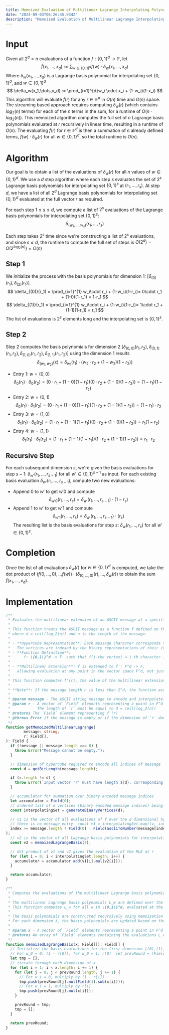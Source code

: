 ```yaml
---  
title: Memoized Evaluation of Multilinear Lagrange Interpolating Polynomials   
date: "2024-09-03T06:26:45.934Z"    
description: "Memoized Evaluation of Multilinear Lagrange Interpolating Polynomials"
---  
```

# Input
Given all $2^d = n$ evaluations of a function $f: \{0,1\}^d \rightarrow \mathbb{F}$, let
$$
\tilde{f}(x_1,\dots,x_d) := \sum_{w\in\{0,1\}^d} f(w)\cdot \delta_w(x_1,\dots,x_d)
$$
Where $\delta_w(x_1,\dots,x_d)$ is a Lagrange basis polynomial for interpolating set $\{0,1\}^d$, and $w \in \{0,1\}^d$
$$
\delta_w(x_1,\dots,x_d) := \prod_{i=1}^{d}w_i \cdot x_i + (1-w_i)(1-x_i)
$$
This algorithm will evaluate $\tilde{f}(r)$ for any $r \in \mathbb{F}^d$ in $O(n)$ time and $O(n)$ space. The streaming based approach requires computing $\delta_w​(r)$ (which contains $log_2(n)$ terms) for each of the $n$ terms in the sum, for a runtime of $O(n \cdot log_2(n))$. This memoized algorithm computes the full set of $n$ Lagrange basis polynomials evaluated at $r$ recursively in linear time, resulting in a runtime of $O(n)$. The evaluating $\tilde{f}(r)$ for $r \in \mathbb{F}^d$ is then a summation of $n$ already defined terms, $f(w)\cdot \delta_w(r)$ for all $w \in \{0,1\}^d$, so the total runtime is $O(n)$.
# Algorithm
Our goal is to obtain a list of the evaluations of $\delta_w(r)$ for all $n$ values of $w \in \{0,1\}^d$. We use a $d$ step algorithm where each step $s$ evaluates the set of $2^s$ Lagrange basis polynomials for interpolating set $\{0,1\}^s$ at $(r_1,\dots,r_s)$. At step $d$, we have a list of all $2^d$ Lagrange basis polynomials for interpolating set $\{0,1\}^d$ evaluated at the full vector $r$ as required.

For each step $1 \leq s \leq d$, we compute a list of $2^s$ evaluations of the Lagrange basis polynomials for interpolating set  $\{0,1\}^s$:
$$
\delta_{(w_1,\dots,w_s)}(r_1,\dots,r_s)
$$

Each step takes $2^s$ time since we're constructing a list of $2^s$ evaluations, and since $s \leq d$, the runtime to compute the full set of steps is $O(2^d) = O(2^{log_2(n)})  =  O(n)$

## Step 1
We initialize the process with the basis polynomials for dimension 1: $[\delta_{(0)}(r_1), \delta_{(2)}(r_1)]$.
$$
\delta_{(0)}(r_1) = \prod_{i=1}^{1} w_i\cdot r_i + (1-w_i)(1-r_i)= 0\cdot r_1 + (1-0)(1-r_1) = 1-r_1
$$
$$
\delta_{(1)}(r_1) = \prod_{i=1}^{1} w_i\cdot r_i + (1-w_i)(1-r_i)= 1\cdot r_1 + (1-1)(1-r_1) = r_1
$$
The list of evaluations is $2^s$ elements long and the interpolating set is  $\{0,1\}^s$.
## Step 2
Step 2 computes the basis polynomials for dimension 2 $[\delta_{(0,0)}(r_1,r_2), \delta_{(0,1)}(r_1,r_2), \delta_{(1,0)}(r_1,r_2), \delta_{(1,1)}(r_1,r_2)]$ using the dimension 1 results
$$
\delta_{(w_1,w_2)}(x) = \delta_{w_1}(r_1) \cdot (w_2\cdot r_2 + (1-w_2)(1-r_2))
$$
- Entry 1: $w = (0,0)$
  $$
  \delta_{0}(r_1) \cdot \delta_{0}(r_2) = (0\cdot r_1 + (1-0)(1-r_1)) (0\cdot r_2 + (1-0)(1-r_2)) = (1-r_1)(1-r_2)
  $$
- Entry 2: $w = (0,1)$
  $$
  \delta_{0}(r_1) \cdot \delta_{1}(r_2) = (0\cdot r_1 + (1-0)(1-r_1)) (1\cdot r_2 + (1-1)(1-r_2)) = (1-r_1)\cdot r_2
  $$
- Entry 3: $w = (1,0)$
  $$
  \delta_{1}(r_1) \cdot \delta_{0}(r_2) = (1\cdot r_1 + (1-1)(1-r_1)) (0\cdot r_2 + (1-0)(1-r_2)) = r_1(1-r_2)
  $$
- Entry 4: $w = (1,1)$
  $$
  \delta_{1}(r_1) \cdot \delta_{1}(r_2) = (1\cdot r_1 + (1-1)(1-r_1)) (1\cdot r_2 + (1-1)(1-r_2)) = r_1\cdot r_2
  $$
## Recursive Step
For each subsequent dimension $s$, we're given the basis evaluations for step $s-1$: $\delta_{w'}(r_1,\dots,r_{s-1})$ for all $w' \in \{0,1\}^{s-1}$ as input. For each existing basis evaluation $\delta_{w'}(r_1,\dots,r_{s-1})$, compute two new evaluations:
- Append $0$ to $w'$ to get $w'0$ and compute
  $$
  \delta_{w'0}(r_1,\dots,r_{s}) =  \delta_{w'}(r_1,\dots,r_{s-1}) \cdot (1-r_s)
  $$
- Append $1$ to $w'$ to get $w'1$ and compute
  $$
  \delta_{w'1}(r_1,\dots,r_{s}) =  \delta_{w'}(r_1,\dots,r_{s-1}) \cdot (r_s)
  $$
  The resulting list is the basis evaluations for step $s$: $\delta_{w}(r_1,\dots,r_{s})$ for all $w' \in \{0,1\}^{s}$.

# Completion
Once the list of all evaluations $\delta_w(r)$ for $w \in \{0,1\}^d$ is computed, we take the dot product of
$(f(0, \dots, 0 ), \dots f(w)) \cdot (\delta_{(0, \dots, 0 )}(r),\dots, \delta_w(r))$ to obtain the sum $\tilde{f}(x_1,\dots,x_d)$.
# Implementation
```ts
/**
 * Evaluates the multilinear extension of an ASCII message at a specified point in the vector space F^d
 *
 * This function treats the ASCII message as a function f defined on the vertices of a d-dimensional hypercube,
 * where d = ceil(log_2(n)) and n is the length of the message.
 *
 * - **Hypercube Representation**: Each message character corresponds to a function value at a hypercube vertex.
 *   The vertices are indexed by the binary representations of their indices (from 0 to n - 1).
 * - **Function Definition**:
 *      f: \{0,1\}^d -> F  such that f(i-the vertex) = i-th character in the message
 *
 * - **Multilinear Extension**: f is extended to f': F^d -> F,
 *   allowing evaluation at any point in the vector space F^d, not just at the hypercube vertices
 *
 * This function computes f'(r), the value of the multilinear extension at the point r in F^d.
 *
 * **Note**: If the message length n is less than 2^d, the function assigns zero to the function values at the remaining vertices.
 *
 * @param message - The ASCII string message to encode and interpolate.
 * @param r - A vector of `Field` elements representing a point in F^d at which to evaluate the multilinear extension.
 *            The length of `r` must be equal to d = ceil(log_2(n))
 * @returns The `Field` element representing f'(r)
 * @throws Error if the message is empty or if the dimension of `r` does not match d
 */
function getMemoizedMultilinearLagrange(
        message: string,
        r: Field[],
): Field {
  if (!message || message.length === 0) {
    throw Error("Message cannot be empty.");
  }

  // dimension of hypercube required to encode all indices of message  
  const d = getBitLength(message.length);

  if (r.length != d) {
    throw Error(`Input vector 'r' must have length ${d}, corresponding to the hypercube dimension.`);
  }

  // accumulator for summation over binary encoded message indices  
  let accumulator = Field(0);
  // ordered list of n vertices (binary encoded message indices) being interpolated  
  const interpolatingSet = generateBinaryVertices(d);

  // v1 is the vector of all evaluations of f over the d dimensional hypercube, subbing in 0 for any vertices for which  
  // there is no message entry  const v1 = interpolatingSet.map((v, index) =>  
  index >= message.length ? Field(0) : Field(asciiToNumber(message[index])),
);
  // v2 is the vector of all Lagrange basis polynomials for interpolating set w in {0,1}^d evaluated at r  
  const v2 = memoizedLagrangeBasis(r);

  // dot product of v1 and v2 gives the evaluation of the MLE at r  
  for (let i = 0; i < interpolatingSet.length; i++) {
    accumulator = accumulator.add(v1[i].mul(v2[i]));
  }

  return accumulator;
}

/**
 * Computes the evaluations of the multilinear Lagrange basis polynomials at a given point in F^d.
 *
 * The multilinear Lagrange basis polynomials L_w are defined over the vertices w in \{0,1\}^d of the hypercube.
 * This function computes L_w for all w in \{0,1\}^d, evaluated at the point x in F^d.
 *
 * The basis polynomials are constructed recursively using memoization to improve efficiency.
 * For each dimension i, the basis polynomials are updated based on the previous dimension.
 *
 * @param x - A vector of `Field` elements representing a point in F^d
 * @returns An array of `Field` elements containing the evaluations L_w(r) for all  w in \{0,1\}^d
 */
function memoizedLagrangeBasis(x: Field[]): Field[] {
  // Initialize the basis evaluations for the first dimension [(0),(1)]  
  // For w_0 = 0: (1 - r[0]), for w_0 = 1: r[0]  let prevRound = [Field(1).sub(x[0]), x[0]];  
  let tmp = [];
  // iterate through each dimension of x  
  for (let i = 1; i < x.length; i += 1) {
    for (let j = 0; j < prevRound.length; j += 1) {
      // For w_i = 0, multiply by (1 - r[i])  
      tmp.push(prevRound[j].mul(Field(1).sub(x[i])));
      // For w_i = 1, multiply by r[i]  
      tmp.push(prevRound[j].mul(x[i]));
    }

    prevRound = tmp;
    tmp = [];
  }

  return prevRound;
}
```
